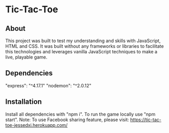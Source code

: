 # Tic-Tac-Toe

## About

This project was built to test my understanding and skills with JavaScript, HTML and CSS. It was built without any frameworks or libraries to facilitate this technologies and leverages vanilla JavaScript techniques to make a live, playable game.

## Dependencies

"express": "^4.17.1"
"nodemon": "^2.0.12"

## Installation

Install all dependencies with "npm i".
To run the game locally use "npm start".
Note: To use Facebook sharing feature, please visit:
https://tic-tac-toe-jessedxi.herokuapp.com/
